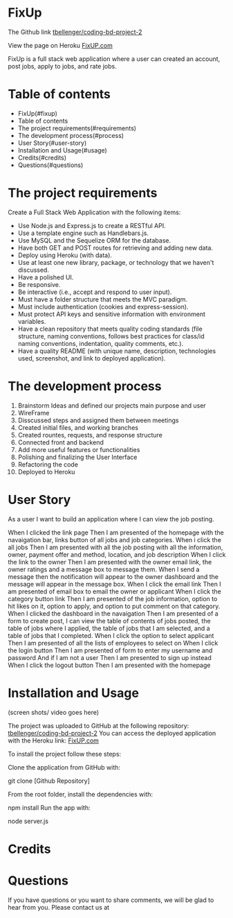 # FixUp <a name="fixup"></a>

The Github link [tbellenger/coding-bd-project-2](https://github.com/tbellenger/coding-bc-project-2)

View the page on Heroku [FixUP.com](https://fixup-job.herokuapp.com/jobs)

FixUp is a full stack web application where a user can created an account, post jobs, apply to jobs, and rate jobs. 

# Table of contents 

- FixUp(#fixup)
- Table of contents
- The project requirements(#requirements) 
- The development process(#process)
- User Story(#user-story)
- Installation and Usage(#usage)
- Credits(#credits)
- Questions(#questions)

# The project requirements <a name="requirements"></a>
Create a Full Stack Web Application with the following items:
 
* Use Node.js and Express.js to create a RESTful API.
* Use a template engine such as Handlebars.js.
* Use MySQL and the Sequelize ORM for the database.
* Have both GET and POST routes for retrieving and adding new data.
* Deploy using Heroku (with data).
* Use at least one new library, package, or technology that we haven't discussed.
* Have a polished UI.
* Be responsive.
* Be interactive (i.e., accept and respond to user input).
* Must have a folder structure that meets the MVC paradigm.
* Must include authentication (cookies and express-session).
* Must protect API keys and sensitive information with environment variables.
* Have a clean repository that meets quality coding standards (file structure, naming conventions, follows best practices for class/id naming conventions, indentation, quality comments, etc.).
* Have a quality README (with unique name, description, technologies used, screenshot, and link to deployed application).

# The development process<a name="process"></a>
1. Brainstorm Ideas and defined our projects main purpose and user
2. WireFrame
3. Disscussed steps and assigned them between meetings
4. Created initial files, and working branches
5. Created rountes, requests, and response structure
6. Connected front and backend
7. Add more useful features or functionalities
8. Polishing and finalizing the User Interface
9. Refactoring the code
10. Deployed to Heroku

# User Story<a name="user-story"></a>

As a user I want to build an application where I
can view the job posting.

When I clicked the link page
Then I am presented of the homepage with the navaigation bar, links button of all jobs and job categories.
When i click the all jobs 
Then I am presented with all the job posting with all the information, owner, payment offer and method, location, and job description
When I click the link to the owner
Then I am presented with the owner email link, the owner ratings and a message box to message them.
When I send a message then the notification will appear to the owner dashboard and the message will appear in the message box.
When I click the email link
Then I am presented of email box to email the owner or applicant
When I click the category button link
Then I am presented of the job information, option to hit likes on it, option to apply, and option to put comment on that category.
When I clicked the dashboard in the navaigation
Then I am presented of a form to create post, I can view the table of contents of jobs posted, the table of jobs where I applied, the table of jobs that I am selected, and a table of jobs that I completed.
When I click the option to select applicant
Then I am presented of all the lists of employees to select on
When I click the login button
Then I am presented of form to enter my username and password
And if I am not a user
Then I am presented to sign up instead
When I click the logout button
Then I am presented with the homepage


# Installation and Usage<a name="usage"></a>

(screen shots/ video goes here)

The project was uploaded to GitHub at the following repository:
[tbellenger/coding-bd-project-2](https://github.com/tbellenger/coding-bc-project-2)
You can access the deployed application with the Heroku link:
[FixUP.com](https://fixup-job.herokuapp.com/jobs)

To install the project follow these steps:

Clone the application from GitHub with:

git clone [Github Repository]

From the root folder, install the dependencies with:

npm install
Run the app with:

node server.js

# Credits<a name="credits"></a>


# Questions<a name="questions"></a>
If you have questions or you want to share comments, we will be glad to hear from you. Please contact us at 


